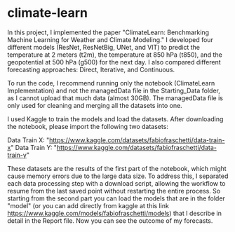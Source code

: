 # climate-learn

In this project, I implemented the paper "ClimateLearn: Benchmarking Machine Learning for Weather and Climate Modeling." I developed four different models (ResNet, ResNetBig, UNet, and VIT) to predict the temperature at 2 meters (t2m), the temperature at 850 hPa (t850), and the geopotential at 500 hPa (g500) for the next day. I also compared different forecasting approaches: Direct, Iterative, and Continuous.


To run the code, I recommend running only the notebook (ClimateLearn Implementation) and not the managedData file in the Starting_Data folder, as I cannot upload that much data (almost 30GB). The managedData file is only used for cleaning and merging all the datasets into one.


I used Kaggle to train the models and load the datasets. After downloading the notebook, please import the following two datasets:

Data Train X:  "https://www.kaggle.com/datasets/fabiofraschetti/data-train-x"
Data Train Y:  "https://www.kaggle.com/datasets/fabiofraschetti/data-train-y"

These datasets are the results of the first part of the notebook, which might cause memory errors due to the large data size. To address this, I separated each data processing step with a download script, allowing the workflow to resume from the last saved point without restarting the entire process. So starting from the second part you can load the models that are in the folder "model" (or you can add directly from kaggle at this link https://www.kaggle.com/models/fabiofraschetti/models) that I describe in detail in the Report file. Now you can see the outcome of my forecasts.
